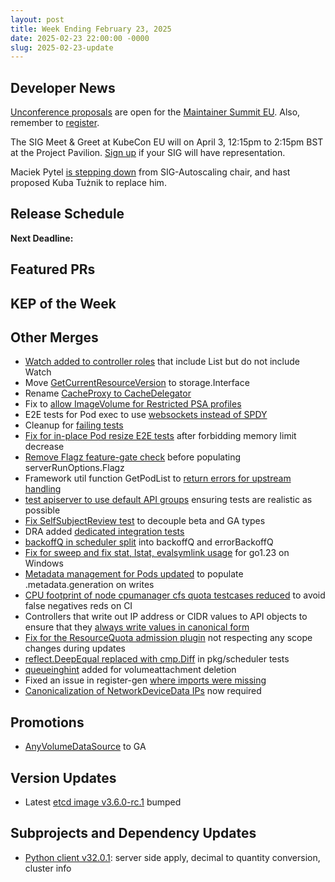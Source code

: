 ```yaml
---
layout: post
title: Week Ending February 23, 2025
date: 2025-02-23 22:00:00 -0000
slug: 2025-02-23-update
---
```


## Developer News

[Unconference proposals](https://github.com/cncf/maintainer-summit/discussions/new?category=maintainer-summit-eu-2025) are open for the [Maintainer Summit EU](https://maintainersummiteu2025.sched.com/).  Also, remember to [register](https://events.linuxfoundation.org/kubecon-cloudnativecon-europe/features-add-ons/maintainer-summit/#registration).

The SIG Meet & Greet at KubeCon EU will on April 3, 12:15pm to 2:15pm BST at the Project Pavilion. [Sign up](https://github.com/kubernetes/community/issues/8353) if your SIG will have representation.

Maciek Pytel [is stepping down](https://groups.google.com/a/kubernetes.io/g/dev/c/fnW1HVQiMAI) from SIG-Autoscaling chair, and hast proposed Kuba Tużnik to replace him.

## Release Schedule

**Next Deadline:**


## Featured PRs


## KEP of the Week


## Other Merges

* [Watch added to controller roles](https://github.com/kubernetes/kubernetes/pull/130405) that include List but do not include Watch
* Move [GetCurrentResourceVersion](https://github.com/kubernetes/kubernetes/pull/130400) to storage.Interface
* Rename [CacheProxy to CacheDelegator](https://github.com/kubernetes/kubernetes/pull/130399)
* Fix to [allow ImageVolume for Restricted PSA profiles](https://github.com/kubernetes/kubernetes/pull/130394)
* E2E tests for Pod exec to use [websockets instead of SPDY](https://github.com/kubernetes/kubernetes/pull/130372)
* Cleanup for [failing tests](https://github.com/kubernetes/kubernetes/pull/130359)
* [Fix for in-place Pod resize E2E tests](https://github.com/kubernetes/kubernetes/pull/130357) after forbidding memory limit decrease 
* [Remove Flagz feature-gate check](https://github.com/kubernetes/kubernetes/pull/130328) before populating serverRunOptions.Flagz
* Framework util function GetPodList to [return errors for upstream handling](https://github.com/kubernetes/kubernetes/pull/130326)
* [test apiserver to use default API groups](https://github.com/kubernetes/kubernetes/pull/130325) ensuring tests are realistic as possible
* [Fix SelfSubjectReview test](https://github.com/kubernetes/kubernetes/pull/130323) to decouple beta and GA types
* DRA added [dedicated integration tests](https://github.com/kubernetes/kubernetes/pull/130319)
* [backoffQ in scheduler split](https://github.com/kubernetes/kubernetes/pull/130214) into backoffQ and errorBackoffQ
* [Fix for sweep and fix stat, lstat, evalsymlink usage](https://github.com/kubernetes/kubernetes/pull/130187) for go1.23 on Windows
* [Metadata management for Pods updated](https://github.com/kubernetes/kubernetes/pull/130181) to populate .metadata.generation on writes
* [CPU footprint of node cpumanager cfs quota testcases reduced](https://github.com/kubernetes/kubernetes/pull/130163) to avoid false negatives reds on CI
* Controllers that write out IP address or CIDR values to API objects to ensure that they [always write values in canonical form](https://github.com/kubernetes/kubernetes/pull/130101)
* [Fix for the ResourceQuota admission plugin](https://github.com/kubernetes/kubernetes/pull/130060) not respecting any scope changes during updates
* [reflect.DeepEqual replaced with cmp.Diff](https://github.com/kubernetes/kubernetes/pull/129905) in pkg/scheduler tests
* [queueinghint](https://github.com/kubernetes/kubernetes/pull/129557) added for volumeattachment deletion
* Fixed an issue in register-gen [where imports were missing](https://github.com/kubernetes/kubernetes/pull/129307)
* [Canonicalization of NetworkDeviceData IPs](https://github.com/kubernetes/kubernetes/pull/129219) now required

## Promotions

* [AnyVolumeDataSource](https://github.com/kubernetes/kubernetes/pull/129770) to GA

## Version Updates

* Latest [etcd image v3.6.0-rc.1](https://github.com/kubernetes/kubernetes/pull/130424) bumped

## Subprojects and Dependency Updates

* [Python client v32.0.1](https://github.com/kubernetes-client/python/releases/tag/v32.0.1): server side apply, decimal to quantity conversion, cluster info
